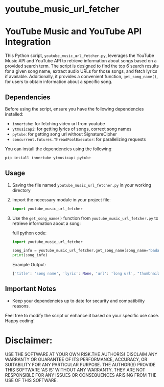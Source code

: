 # youtube_music_url_fetcher

# YouTube Music and YouTube API Integration

This Python script, `youtube_music_url_fetcher.py`, leverages the YouTube Music API and YouTube API to retrieve information about songs based on a provided search term. The script is designed to find the top 6 search results for a given song name, extract audio URLs for those songs, and fetch lyrics if available. Additionally, it provides a convenient function, `get_song_name()`, for users to obtain information about a specific song.

## Dependencies

Before using the script, ensure you have the following dependencies installed:

- `innertube`: for fetching video url from youtube
- `ytmusicapi`: for getting lyrics of songs, correct song names
- `pytube`: for getting song url without SignatureCipher
- `concurrent.futures.ThreadPoolExecutor`: for parallelizing requests

You can install the dependencies using the following:

```bash
pip install innertube ytmusicapi pytube
```

## Usage
1. Saving the file named `youtube_music_url_fetcher.py` in your working directory
   
2. Import the necessary module in your project file:

   ```python
   import youtube_music_url_fetcher
   ```
   
3. Use the `get_song_name()` function from `youtube_music_url_fetcher.py` to retrieve information about a song:

   full python code: 
   ```python
   import youtube_music_url_fetcher

   song_info = youtube_music_url_fetcher.get_song_name(song_name="badass")
   print(song_info)
   ```

   Example Output:

   ```python
   {'title': 'song name', 'lyric': None, 'url': 'long url', "thumbnail":'url of thumbnail'}
   ```

## Important Notes

- Keep your dependencies up to date for security and compatibility reasons.

Feel free to modify the script or enhance it based on your specific use case. Happy coding!


# Disclaimer:
USE THE SOFTWARE AT YOUR OWN RISK.THE AUTHOR(S) DISCLAIM ANY WARRANTY OR GUARANTEE OF ITS PERFORMANCE, ACCURACY, OR SUITABILITY FOR ANY PARTICULAR PURPOSE.
THE AUTHOR(S) PROVIDE THIS SOFTWARE 'AS IS' WITHOUT ANY WARRANTY. THEY ARE NOT RESPONSIBLE FOR ANY ISSUES OR CONSEQUENCES ARISING FROM THE USE OF THIS SOFTWARE.
